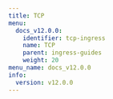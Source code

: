 ```yaml
---
title: TCP
menu:
  docs_v12.0.0:
    identifier: tcp-ingress
    name: TCP
    parent: ingress-guides
    weight: 20
menu_name: docs_v12.0.0
info:
  version: v12.0.0
---
```


